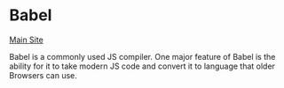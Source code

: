 # Babel

[Main Site](https://babeljs.io/)

Babel is a commonly used JS compiler. One major feature of Babel is the ability for it to take modern JS code and convert it to language that older Browsers can use.
